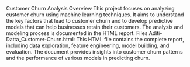 Customer Churn Analysis
Overview
This project focuses on analyzing customer churn using machine learning techniques. It aims to understand the key factors that lead to customer churn and to develop predictive models that can help businesses retain their customers. The analysis and modeling process is documented in the HTML report.
Files
Aditi-Datta_Customer-Churn.html: This HTML file contains the complete report, including data exploration, feature engineering, model building, and evaluation. The document provides insights into customer churn patterns and the performance of various models in predicting churn.
